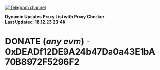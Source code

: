 [![Telegram channel](https://img.shields.io/endpoint?url=https://runkit.io/damiankrawczyk/telegram-badge/branches/master?url=https://t.me/n4z4v0d)](https://t.me/n4z4v0d) 

**Dynamic Updates Proxy List with Proxy Checker**  
**Last Updated: 18.12.23 23:48**

# DONATE (_any evm_) - 0xDEADf12DE9A24b47Da0a43E1bA70B8972F5296F2

